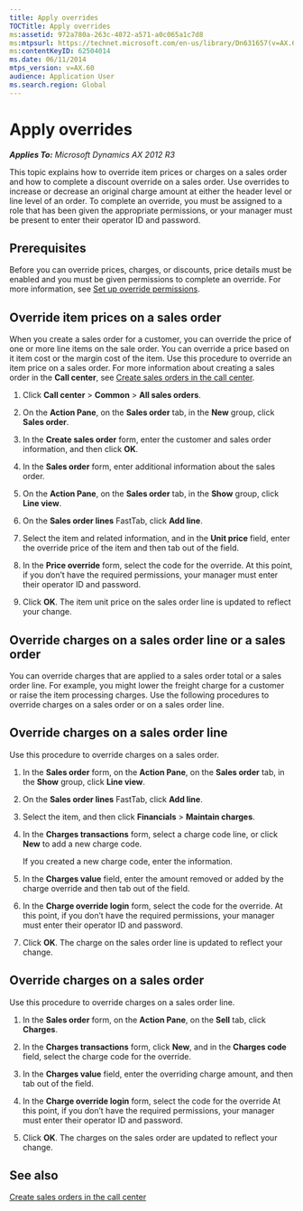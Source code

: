 ```yaml
---
title: Apply overrides
TOCTitle: Apply overrides
ms:assetid: 972a780a-263c-4072-a571-a0c065a1c7d8
ms:mtpsurl: https://technet.microsoft.com/en-us/library/Dn631657(v=AX.60)
ms:contentKeyID: 62504014
ms.date: 06/11/2014
mtps_version: v=AX.60
audience: Application User
ms.search.region: Global
---
```


# Apply overrides 


_**Applies To:** Microsoft Dynamics AX 2012 R3_

This topic explains how to override item prices or charges on a sales order and how to complete a discount override on a sales order. Use overrides to increase or decrease an original charge amount at either the header level or line level of an order. To complete an override, you must be assigned to a role that has been given the appropriate permissions, or your manager must be present to enter their operator ID and password.

## Prerequisites

Before you can override prices, charges, or discounts, price details must be enabled and you must be given permissions to complete an override. For more information, see [Set up override permissions](set-up-override-permissions.md).

## Override item prices on a sales order

When you create a sales order for a customer, you can override the price of one or more line items on the sale order. You can override a price based on it item cost or the margin cost of the item. Use this procedure to override an item price on a sales order. For more information about creating a sales order in the **Call center**, see [Create sales orders in the call center](create-sales-orders-in-the-call-center.md).

1.  Click **Call center** \> **Common** \> **All sales orders**.

2.  On the **Action Pane**, on the **Sales order** tab, in the **New** group, click **Sales order**.

3.  In the **Create sales order** form, enter the customer and sales order information, and then click **OK**.

4.  In the **Sales order** form, enter additional information about the sales order.

5.  On the **Action Pane**, on the **Sales order** tab, in the **Show** group, click **Line view**.

6.  On the **Sales order lines** FastTab, click **Add line**.

7.  Select the item and related information, and in the **Unit price** field, enter the override price of the item and then tab out of the field.

8.  In the **Price override** form, select the code for the override. At this point, if you don’t have the required permissions, your manager must enter their operator ID and password.

9.  Click **OK**. The item unit price on the sales order line is updated to reflect your change.

## Override charges on a sales order line or a sales order

You can override charges that are applied to a sales order total or a sales order line. For example, you might lower the freight charge for a customer or raise the item processing charges. Use the following procedures to override charges on a sales order or on a sales order line.

## Override charges on a sales order line

Use this procedure to override charges on a sales order.

1.  In the **Sales order** form, on the **Action Pane**, on the **Sales order** tab, in the **Show** group, click **Line view**.

2.  On the **Sales order lines** FastTab, click **Add line**.

3.  Select the item, and then click **Financials** \> **Maintain charges**.

4.  In the **Charges transactions** form, select a charge code line, or click **New** to add a new charge code.
    
    If you created a new charge code, enter the information.

5.  In the **Charges value** field, enter the amount removed or added by the charge override and then tab out of the field.

6.  In the **Charge override login** form, select the code for the override. At this point, if you don’t have the required permissions, your manager must enter their operator ID and password.

7.  Click **OK**. The charge on the sales order line is updated to reflect your change.

## Override charges on a sales order

Use this procedure to override charges on a sales order line.

1.  In the **Sales order** form, on the **Action Pane**, on the **Sell** tab, click **Charges**.

2.  In the **Charges transactions** form, click **New**, and in the **Charges code** field, select the charge code for the override.

3.  In the **Charges value** field, enter the overriding charge amount, and then tab out of the field.

4.  In the **Charge override login** form, select the code for the override At this point, if you don’t have the required permissions, your manager must enter their operator ID and password.

5.  Click **OK**. The charges on the sales order are updated to reflect your change.

## See also

[Create sales orders in the call center](create-sales-orders-in-the-call-center.md)

  


